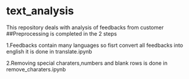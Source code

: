 # text_analysis
This repository deals with analysis of feedbacks from customer
##Preprocessing is completed in the 2 steps

1.Feedbacks contain many languages so fisrt convert all feedbacks into english it is done in translate.ipynb

2.Removing special charaters,numbers and blank rows is done in remove_charaters.ipynb
